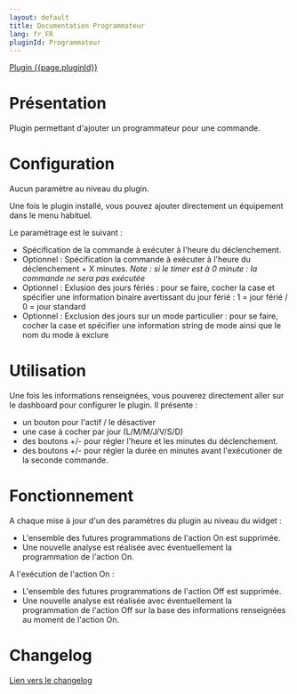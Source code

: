 ```yaml
---
layout: default
title: Documentation Programmateur
lang: fr_FR
pluginId: Programmateur
---
```


<div id="title">
<a href="../../../{{site.baseurl}}/{{page.pluginId}}/{{page.lang}}">Plugin {{page.pluginId}}</a>
</div>

Présentation 
===
Plugin permettant d'ajouter un programmateur pour une commande.

Configuration
===
Aucun paramètre au niveau du plugin.

Une fois le plugin installé, vous pouvez ajouter directement un équipement dans le menu habituel.

Le paramétrage est le suivant :
- Spécification de la commande à exécuter à l'heure du déclenchement.
- Optionnel : Spécification la commande à exécuter à l'heure du déclenchement + X minutes.
*Note : si le timer est à 0 minute : la commande ne sera pas exécutée*
- Optionnel : Exlusion des jours fériés : pour se faire, cocher la case et spécifier une information binaire avertissant du jour férié : 1 = jour férié / 0 = jour standard
- Optionnel : Exclusion des jours sur un mode particulier : pour se faire, cocher la case et spécifier une information string de mode ainsi que le nom du mode à exclure

Utilisation
===
Une fois les informations renseignées, vous pouverez directement aller sur le dashboard pour configurer le plugin.
Il présente :
- un bouton pour l'actif / le désactiver
- une case à cocher par jour (L/M/M/J/V/S/D)
- des boutons +/- pour régler l'heure et les minutes du déclenchement.
- des boutons +/- pour régler la durée en minutes avant l'exécutioner de la seconde commande.

Fonctionnement
===
A chaque mise à jour d'un des paramètres du plugin au niveau du widget :
- L'ensemble des futures programmations de l'action On est supprimée.
- Une nouvelle analyse est réalisée avec éventuellement la programmation de l'action On.

A l'exécution de l'action On :
- L'ensemble des futures programmations de l'action Off est supprimée.
- Une nouvelle analyse est réalisée avec éventuellement la programmation de l'action Off sur la base des informations renseignées au moment de l'action On.

Changelog
===
[Lien vers le changelog]({{site.baseurl}}/{{page.pluginId}}/{{page.lang}}/changelog)
